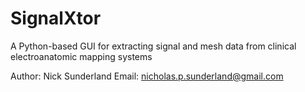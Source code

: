 # SignalXtor
A Python-based GUI for extracting signal and mesh data from clinical electroanatomic mapping systems

Author: Nick Sunderland
Email: nicholas.p.sunderland@gmail.com


